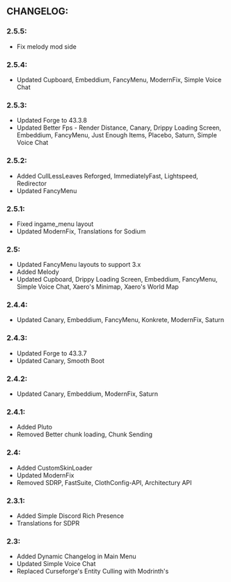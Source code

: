 ## CHANGELOG:

### 2.5.5:
- Fix melody mod side

### 2.5.4:
- Updated Cupboard, Embeddium, FancyMenu, ModernFix, Simple Voice Chat

### 2.5.3:
- Updated Forge to 43.3.8
- Updated Better Fps - Render Distance, Canary, Drippy Loading Screen, Embeddium, FancyMenu, Just Enough Items, Placebo, Saturn, Simple Voice Chat

### 2.5.2:
- Added CullLessLeaves Reforged, ImmediatelyFast, Lightspeed, Redirector
- Updated FancyMenu

### 2.5.1:
- Fixed ingame_menu layout
- Updated ModernFix, Translations for Sodium

### 2.5:
- Updated FancyMenu layouts to support 3.x
- Added Melody
- Updated Cupboard, Drippy Loading Screen, Embeddium, FancyMenu, Simple Voice Chat, Xaero's Minimap, Xaero's World Map

### 2.4.4:
- Updated Canary, Embeddium, FancyMenu, Konkrete, ModernFix, Saturn

### 2.4.3:
- Updated Forge to 43.3.7
- Updated Canary, Smooth Boot

### 2.4.2:
- Updated Canary, Embeddium, ModernFix, Saturn

### 2.4.1:
- Added Pluto
- Removed Better chunk loading, Chunk Sending

### 2.4:
- Added CustomSkinLoader
- Updated ModernFix
- Removed SDRP, FastSuite, ClothConfig-API, Architectury API

### 2.3.1:
- Added Simple Discord Rich Presence
- Translations for SDPR

### 2.3:
- Added Dynamic Changelog in Main Menu
- Updated Simple Voice Chat
- Replaced Curseforge's Entity Culling with Modrinth's